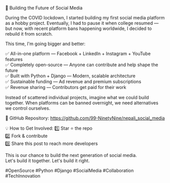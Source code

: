 🚀 Building the Future of Social Media

During the COVID lockdown, I started building my first social media platform as a hobby project. Eventually, I had to pause it when college resumed — but now, with recent platform bans happening worldwide, I decided to rebuild it from scratch.

This time, I'm going bigger and better:

✅ All-in-one platform — Facebook + LinkedIn + Instagram + YouTube features  
✅ Completely open-source — Anyone can contribute and help shape the future  
✅ Built with Python + Django — Modern, scalable architecture  
✅ Sustainable funding — Ad revenue and premium subscriptions  
✅ Revenue sharing — Contributors get paid for their work  

Instead of scattered individual projects, imagine what we could build together. When platforms can be banned overnight, we need alternatives we control ourselves.

🔗 GitHub Repository: https://github.com/99-NinetyNine/nepali_social_media

💡 How to Get Involved:
1️⃣ Star ⭐ the repo  
2️⃣ Fork & contribute  
3️⃣ Share this post to reach more developers  

This is our chance to build the next generation of social media.  
Let's build it together. Let's build it right.

#OpenSource #Python #Django #SocialMedia #Collaboration #TechInnovation